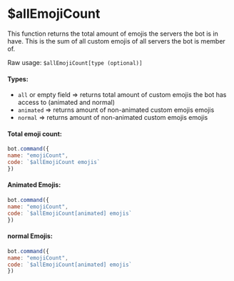 # $allEmojiCount

This function returns the total amount of emojis the servers the bot is in have. This is the sum of all custom emojis of all servers the bot is member of.

Raw usage: `$allEmojiCount[type (optional)]`

#### Types:

* `all` or empty field => returns total amount of custom emojis the bot has access to (animated and normal)
* `animated` => returns amount of non-animated custom emojis emojis
* `normal` => returns amount of non-animated custom emojis emojis

#### Total emoji count:

```javascript
bot.command({
name: "emojiCount",
code: `$allEmojiCount emojis`
})
```

#### Animated Emojis:

```javascript
bot.command({
name: "emojiCount",
code: `$allEmojiCount[animated] emojis`
})
```

#### normal Emojis:

```javascript
bot.command({
name: "emojiCount",
code: `$allEmojiCount[animated] emojis`
})
```
